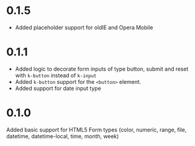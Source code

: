 # 0.1.5

- Added placeholder support for oldIE and Opera Mobile

# 0.1.1

- Added logic to decorate form inputs of type button, submit and reset with `k-button` instead of `k-input`
- Added `k-button` support for the `<button>` element.
- Added support for date input type

# 0.1.0

Added basic support for HTML5 Form types (color, numeric, range, file, datetime, datetime-local, time, month, week)